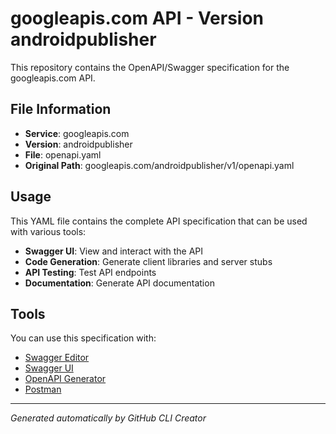 # googleapis.com API - Version androidpublisher

This repository contains the OpenAPI/Swagger specification for the googleapis.com API.

## File Information

- **Service**: googleapis.com
- **Version**: androidpublisher
- **File**: openapi.yaml
- **Original Path**: googleapis.com/androidpublisher/v1/openapi.yaml

## Usage

This YAML file contains the complete API specification that can be used with various tools:

- **Swagger UI**: View and interact with the API
- **Code Generation**: Generate client libraries and server stubs
- **API Testing**: Test API endpoints
- **Documentation**: Generate API documentation

## Tools

You can use this specification with:

- [Swagger Editor](https://editor.swagger.io/)
- [Swagger UI](https://swagger.io/tools/swagger-ui/)
- [OpenAPI Generator](https://openapi-generator.tech/)
- [Postman](https://www.postman.com/)

---

*Generated automatically by GitHub CLI Creator*
